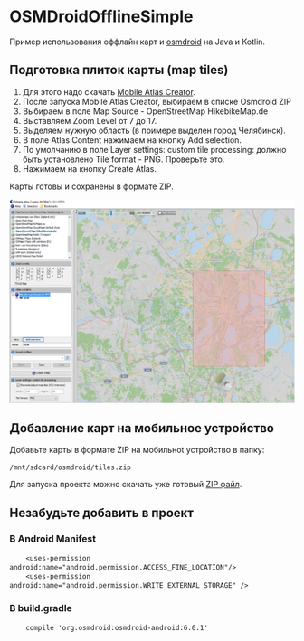 # OSMDroidOfflineSimple

Пример использования оффлайн карт и [osmdroid](https://github.com/osmdroid/osmdroid) на Java и Kotlin.

## Подготовка плиток карты (map tiles)
1. Для этого надо скачать [Mobile Atlas Creator](http://mobac.sourceforge.net/).
2. После запуска Mobile Atlas Creator, выбираем в списке Osmdroid ZIP
3. Выбираем в поле Map Source - OpenStreetMap HikebikeMap.de
4. Выставляем Zoom Level от 7 до 17. 
5. Выделяем нужную область (в примере выделен город Челябинск). 
6. В поле Atlas Content нажимаем на кнопку Add selection.
7. По умолчанию в поле Layer settings: custom tile processing: должно быть установлено Tile format - PNG. Проверьте это.
8. Нажимаем на кнопку Create Atlas.

Карты готовы и сохранены в формате ZIP.

![Скриншот](https://github.com/EgorChe/OSMDroidOfflineSimple/blob/master/image/image.PNG)

## Добавление карт на мобильное устройство

Добавьте карты в формате ZIP на мобильноt устройство в папку:
```
/mnt/sdcard/osmdroid/tiles.zip
```

Для запуска проекта можно скачать уже готовый [ZIP файл](http://www.dropwizard.io/1.0.2/docs/).

## Незабудьте добавить в проект 
### В Android Manifest
```
    <uses-permission android:name="android.permission.ACCESS_FINE_LOCATION"/>
    <uses-permission android:name="android.permission.WRITE_EXTERNAL_STORAGE" />
```
### В build.gradle
```
    compile 'org.osmdroid:osmdroid-android:6.0.1'
```

